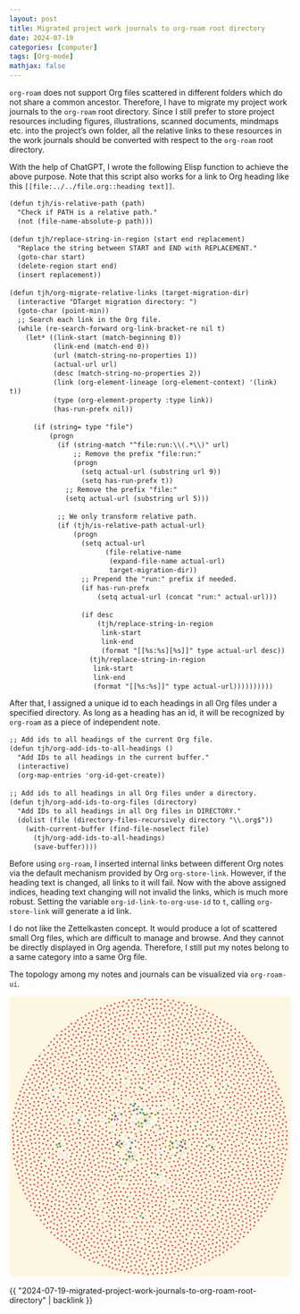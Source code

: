 ```yaml
---
layout: post
title: Migrated project work journals to org-roam root directory
date: 2024-07-19
categories: [computer]
tags: [Org-mode]
mathjax: false
---
```


`org-roam` does not support Org files scattered in different folders which do not share a common ancestor. Therefore, I have to migrate my project work journals to the `org-roam` root directory. Since I still prefer to store project resources including figures, illustrations, scanned documents, mindmaps etc. into the project&rsquo;s own folder, all the relative links to these resources in the work journals should be converted with respect to the `org-roam` root directory.

With the help of ChatGPT, I wrote the following Elisp function to achieve the above purpose. Note that this script also works for a link to Org heading like this `[[file:../../file.org::heading text]]`.

```elisp
(defun tjh/is-relative-path (path)
  "Check if PATH is a relative path."
  (not (file-name-absolute-p path)))

(defun tjh/replace-string-in-region (start end replacement)
  "Replace the string between START and END with REPLACEMENT."
  (goto-char start)
  (delete-region start end)
  (insert replacement))

(defun tjh/org-migrate-relative-links (target-migration-dir)
  (interactive "DTarget migration directory: ")
  (goto-char (point-min))
  ;; Search each link in the Org file.
  (while (re-search-forward org-link-bracket-re nil t)
    (let* ((link-start (match-beginning 0))
           (link-end (match-end 0))
           (url (match-string-no-properties 1))
           (actual-url url)
           (desc (match-string-no-properties 2))
           (link (org-element-lineage (org-element-context) '(link) t))
           (type (org-element-property :type link))
           (has-run-prefx nil))

      (if (string= type "file")
          (progn
            (if (string-match "^file:run:\\(.*\\)" url)
                ;; Remove the prefix "file:run:"
                (progn
                  (setq actual-url (substring url 9))
                  (setq has-run-prefx t))
              ;; Remove the prefix "file:"
              (setq actual-url (substring url 5)))

            ;; We only transform relative path.
            (if (tjh/is-relative-path actual-url)
                (progn
                  (setq actual-url
                        (file-relative-name
                         (expand-file-name actual-url)
                         target-migration-dir))
                  ;; Prepend the "run:" prefix if needed.
                  (if has-run-prefx
                      (setq actual-url (concat "run:" actual-url)))

                  (if desc
                      (tjh/replace-string-in-region
                       link-start
                       link-end
                       (format "[[%s:%s][%s]]" type actual-url desc))
                    (tjh/replace-string-in-region
                     link-start
                     link-end
                     (format "[[%s:%s]]" type actual-url))))))))))
```

After that, I assigned a unique id to each headings in all Org files under a specified directory. As long as a heading has an id, it will be recognized by `org-roam` as a piece of independent note.

```elisp
;; Add ids to all headings of the current Org file.
(defun tjh/org-add-ids-to-all-headings ()
  "Add IDs to all headings in the current buffer."
  (interactive)
  (org-map-entries 'org-id-get-create))

;; Add ids to all headings in all Org files under a directory.
(defun tjh/org-add-ids-to-org-files (directory)
  "Add IDs to all headings in all Org files in DIRECTORY."
  (dolist (file (directory-files-recursively directory "\\.org$"))
    (with-current-buffer (find-file-noselect file)
      (tjh/org-add-ids-to-all-headings)
      (save-buffer))))
```

Before using `org-roam`, I inserted internal links between different Org notes via the default mechanism provided by Org `org-store-link`. However, if the heading text is changed, all links to it will fail. Now with the above assigned indices, heading text changing will not invalid the links, which is much more robust. Setting the variable `org-id-link-to-org-use-id` to `t`, calling `org-store-link` will generate a id link.

I do not like the Zettelkasten concept. It would produce a lot of scattered small Org files, which are difficult to manage and browse. And they cannot be directly displayed in Org agenda. Therefore, I still put my notes belong to a same category into a same Org file.

The topology among my notes and journals can be visualized via `org-roam-ui`.

![img](/figures/2024-07-19-org-roam-all-note-links.png)

{{ "2024-07-19-migrated-project-work-journals-to-org-roam-root-directory" | backlink }}
